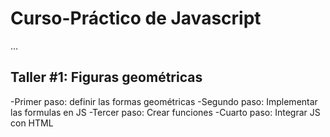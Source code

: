 # Curso-Práctico de Javascript

...

## Taller #1: Figuras geométricas

-Primer paso: definir las formas geométricas
-Segundo paso: Implementar las formulas en JS
-Tercer paso: Crear funciones 
-Cuarto paso: Integrar JS con HTML
